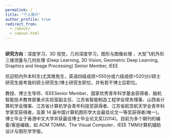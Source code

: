 ```yaml
---
permalink: /
title: "个人简介"
author_profile: true
redirect_from: 
  - /about/
  - /about.html
---
```

\
**研究方向**：深度学习，3D 视觉，几何深度学习，图形与图像处理 ，大型飞机外形三维测量与几何处理
(Deep Learning, 3D Vision, Geometric Deep Learning, Graphics and Image Processing)
Senior Member, IEEE

欢迎校内外本科生(尤其推免生，英语四级成绩>550分或六级成绩>520分)/硕士研究生报考我的硕士研究生/博士研究生职位，并有若干博士后职位。

教授、博士生导师、IEEESenior Member、国家优秀青年科学基金获得者、脑机智能技术教育部重点实验室副主任、江苏省智能制造工程学会常务理事、山西省计算机学会理事、江苏省计算机学会青年科技奖获得者、江苏省航空航天学会青年科学家奖获得者，及第 14 届中国计算机图形学大会最佳论文一等奖获得者(唯一)。博士毕业于香港中文大学并获最佳博士毕业论文奖(2014)。目前为多个期刊的编委/客座编辑，如 ACM TOMM、The Visual Computer、IEEE TMM计算机辅助设计与图形学学报。

